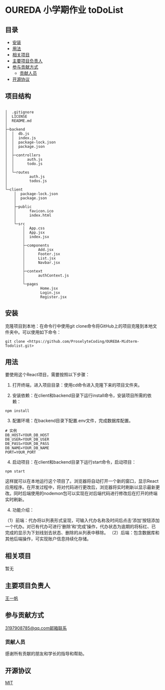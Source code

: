 # OUREDA 小学期作业 toDoList


## 目录

- [安装](#安装)
- [用法](#用法)
- [相关项目](#相关项目)
- [主要项目负责人](#主要项目负责人)
- [参与贡献方式](#参与贡献方式)
    - [贡献人员](#贡献人员)
- [开源协议](#开源协议)

## 项目结构

```

│  .gitignore
│  LICENSE
│  README.md
│  
├─backend
│  │  db.js
│  │  index.js
│  │  package-lock.json
│  │  package.json
│  │  
│  ├─controllers
│  │      auth.js
│  │      todo.js
│  │      
│  └─routes
│          auth.js
│          todos.js
│          
└─client
    │  package-lock.json
    │  package.json
    │  
    ├─public
    │      favicon.ico
    │      index.html
    │      
    └─src
        │  App.css
        │  App.jsx
        │  index.jsx
        │  
        ├─components
        │      Add.jsx
        │      Footer.jsx
        │      List.jsx
        │      Navbar.jsx
        │      
        ├─context
        │      authContext.js
        │      
        └─pages
                Home.jsx
                Login.jsx
                Register.jsx

```

## 安装


克隆项目到本地：在命令行中使用git clone命令将GitHub上的项目克隆到本地文件夹中。可以使用如下命令：

```
git clone <https://github.com/ProselyteCoding/OUREDA-Midterm-Todolist.git>
```

## 用法


  要使用这个React项目，需要按照以下步骤：

1. 打开终端，进入项目目录：使用cd命令进入克隆下来的项目文件夹。

2. 安装依赖：在client和backend目录下运行install命令，安装项目所需的依赖：

```
npm install
```

3. 配置环境：在backend目录下配置.env文件，完成数据库配置。

```
# 实例
DB_HOST=YOUR_DB_HOST
DB_USER=YOUR_DB_USER  
DB_PASS=YOUR_DB_PASS
DB_NAME=YOUR_DB_NAME 
PORT=YOUR_PORT
```

4. 启动项目：在client和backend目录下运行start命令，启动项目：

```
npm start
```

这样就可以在本地运行这个项目了。浏览器将自动打开一个新的窗口，显示React应用程序。在开发过程中，将对代码进行更改后，浏览器将实时刷新以显示最新更改。同时后端使用的nodemon包可以实现在对后端代码进行修改后在打开的终端实时刷新。

4. 功能介绍：

（1）前端：代办将以列表形式呈现，可输入代办名称及时间后点击‘添加’按钮添加一个代办。对已有代办可进行‘删除’和‘完成’操作，代办状态为逾期的将标红、已完成的显示为下划线划去状态、删除的从列表中移除。
（2）后端：包含数据库和其他后端操作，可实现账户信息持续化存储。

## 相关项目

暂无

## 主要项目负责人

[王一帆](https://github.com/ProselyteCoding)

## 参与贡献方式

3197908785@qq.com邮箱联系

### 贡献人员

感谢所有贡献的朋友和学长的指导和帮助。


## 开源协议

[MIT](LICENSE)  

